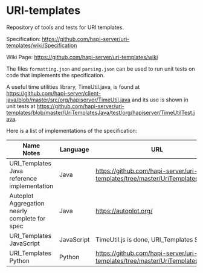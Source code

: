 # URI-templates

Repository of tools and tests for URI templates.

Specification: https://github.com/hapi-server/uri-templates/wiki/Specification

Wiki Page: https://github.com/hapi-server/uri-templates/wiki

The files `formatting.json` and `parsing.json` can be used to run unit tests on code that implements the specification.

A useful time utilities library, TimeUtil.java, is found at https://github.com/hapi-server/client-java/blob/master/src/org/hapiserver/TimeUtil.java 
and its use is shown in unit tests at https://github.com/hapi-server/uri-templates/blob/master/UriTemplatesJava/test/org/hapiserver/TimeUtilTest.java.

Here is a list of implementations of the specification:

| Name<br>Notes | Language | URL |
| ------------- | -------- | --- |
| URI_Templates Java<br>reference implementation | Java     | https://github.com/hapi-server/uri-templates/tree/master/UriTemplatesJava |
| Autoplot Aggregation<br>nearly complete for spec | Java  | https://autoplot.org/ |
| URI_Templates JavaScript | JavaScript | TimeUtil.js is done, URI_Templates Soon |
| URI_Templates Python | Python | https://github.com/hapi-server/uri-templates/tree/master/UriTemplatesPython |



